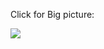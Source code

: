 Click for Big picture:

[![](http://openmeetings.googlecode.com/svn/docs/uml/images/openmeetings/diagram/ModerationChangeClientSideBig.jpg)](http://www.gliffy.com/publish/1407521/)